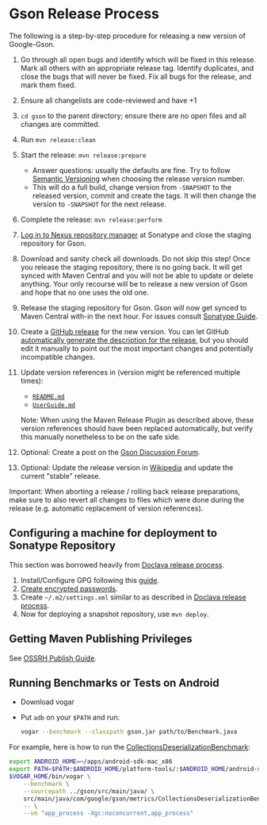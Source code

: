 # Gson Release Process

The following is a step-by-step procedure for releasing a new version of Google-Gson.

1. Go through all open bugs and identify which will be fixed in this release. Mark all others with an appropriate release tag. Identify duplicates, and close the bugs that will never be fixed. Fix all bugs for the release, and mark them fixed.
1. Ensure all changelists are code-reviewed and have +1
1. `cd gson` to the parent directory; ensure there are no open files and all changes are committed.
1. Run `mvn release:clean`
1. Start the release: `mvn release:prepare`
    - Answer questions: usually the defaults are fine. Try to follow [Semantic Versioning](https://semver.org/) when choosing the release version number.
    - This will do a full build, change version from `-SNAPSHOT` to the released version, commit and create the tags. It will then change the version to `-SNAPSHOT` for the next release.
1. Complete the release: `mvn release:perform`
1. [Log in to Nexus repository manager](https://oss.sonatype.org/index.html#welcome) at Sonatype and close the staging repository for Gson.
1. Download and sanity check all downloads. Do not skip this step! Once you release the staging repository, there is no going back. It will get synced with Maven Central and you will not be able to update or delete anything. Your only recourse will be to release a new version of Gson and hope that no one uses the old one.
1. Release the staging repository for Gson. Gson will now get synced to Maven Central with-in the next hour. For issues consult [Sonatype Guide](https://central.sonatype.org/publish/release/).
1. Create a [GitHub release](https://github.com/google/gson/releases) for the new version. You can let GitHub [automatically generate the description for the release](https://docs.github.com/en/repositories/releasing-projects-on-github/automatically-generated-release-notes), but you should edit it manually to point out the most important changes and potentially incompatible changes.
1. Update version references in (version might be referenced multiple times):
    - [`README.md`](README.md)
    - [`UserGuide.md`](UserGuide.md)

    Note: When using the Maven Release Plugin as described above, these version references should have been replaced automatically, but verify this manually nonetheless to be on the safe side.
1. Optional: Create a post on the [Gson Discussion Forum](https://groups.google.com/group/google-gson).
1. Optional: Update the release version in [Wikipedia](https://en.wikipedia.org/wiki/Gson) and update the current "stable" release.

Important: When aborting a release / rolling back release preparations, make sure to also revert all changes to files which were done during the release (e.g. automatic replacement of version references).

## Configuring a machine for deployment to Sonatype Repository

This section was borrowed heavily from [Doclava release process](https://code.google.com/archive/p/doclava/wikis/ProcessRelease.wiki).

1. Install/Configure GPG following this [guide](https://blog.sonatype.com/2010/01/how-to-generate-pgp-signatures-with-maven/).
1. [Create encrypted passwords](https://maven.apache.org/guides/mini/guide-encryption.html).
1. Create `~/.m2/settings.xml` similar to as described in [Doclava release process](https://code.google.com/p/doclava/wiki/ProcessRelease).
1. Now for deploying a snapshot repository, use `mvn deploy`.

## Getting Maven Publishing Privileges

See [OSSRH Publish Guide](https://central.sonatype.org/publish/publish-guide/).

## Running Benchmarks or Tests on Android

* Download vogar
* Put `adb` on your `$PATH` and run:

  ```bash
  vogar --benchmark --classpath gson.jar path/to/Benchmark.java
  ```

For example, here is how to run the [CollectionsDeserializationBenchmark](gson/src/main/java/com/google/gson/metrics/CollectionsDeserializationBenchmark.java):

```bash
export ANDROID_HOME=~/apps/android-sdk-mac_x86
export PATH=$PATH:$ANDROID_HOME/platform-tools/:$ANDROID_HOME/android-sdk-mac_x86/tools/
$VOGAR_HOME/bin/vogar \
    --benchmark \
    --sourcepath ../gson/src/main/java/ \
    src/main/java/com/google/gson/metrics/CollectionsDeserializationBenchmark.java \
    -- \
    --vm "app_process -Xgc:noconcurrent,app_process"
```
